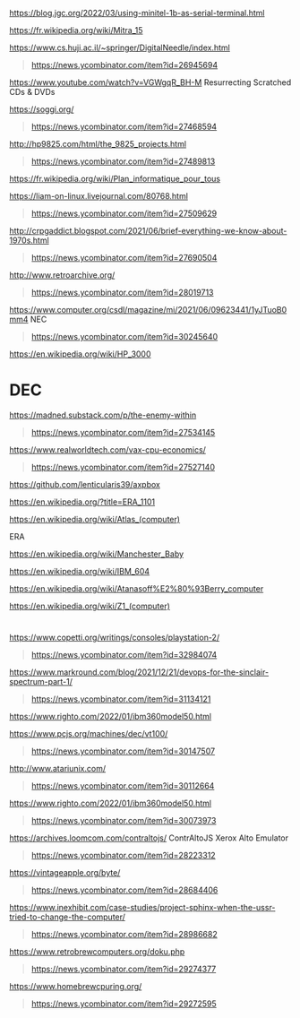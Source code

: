 https://blog.jgc.org/2022/03/using-minitel-1b-as-serial-terminal.html

https://fr.wikipedia.org/wiki/Mitra_15

https://www.cs.huji.ac.il/~springer/DigitalNeedle/index.html
> https://news.ycombinator.com/item?id=26945694

https://www.youtube.com/watch?v=VGWgqR_BH-M Resurrecting Scratched CDs & DVDs

https://soggi.org/
> https://news.ycombinator.com/item?id=27468594

http://hp9825.com/html/the_9825_projects.html
> https://news.ycombinator.com/item?id=27489813

https://fr.wikipedia.org/wiki/Plan_informatique_pour_tous

https://liam-on-linux.livejournal.com/80768.html
> https://news.ycombinator.com/item?id=27509629

http://crpgaddict.blogspot.com/2021/06/brief-everything-we-know-about-1970s.html
> https://news.ycombinator.com/item?id=27690504

http://www.retroarchive.org/
> https://news.ycombinator.com/item?id=28019713

https://www.computer.org/csdl/magazine/mi/2021/06/09623441/1yJTuoB0mm4 NEC
> https://news.ycombinator.com/item?id=30245640

https://en.wikipedia.org/wiki/HP_3000

# DEC
https://madned.substack.com/p/the-enemy-within
> https://news.ycombinator.com/item?id=27534145

https://www.realworldtech.com/vax-cpu-economics/
> https://news.ycombinator.com/item?id=27527140

https://github.com/lenticularis39/axpbox

https://en.wikipedia.org/?title=ERA_1101 

https://en.wikipedia.org/wiki/Atlas_(computer)

ERA

https://en.wikipedia.org/wiki/Manchester_Baby

https://en.wikipedia.org/wiki/IBM_604

https://en.wikipedia.org/wiki/Atanasoff%E2%80%93Berry_computer

https://en.wikipedia.org/wiki/Z1_(computer)

#
https://www.copetti.org/writings/consoles/playstation-2/
> https://news.ycombinator.com/item?id=32984074

https://www.markround.com/blog/2021/12/21/devops-for-the-sinclair-spectrum-part-1/
> https://news.ycombinator.com/item?id=31134121

https://www.righto.com/2022/01/ibm360model50.html

https://www.pcjs.org/machines/dec/vt100/
> https://news.ycombinator.com/item?id=30147507

http://www.atariunix.com/
> https://news.ycombinator.com/item?id=30112664

https://www.righto.com/2022/01/ibm360model50.html
> https://news.ycombinator.com/item?id=30073973

https://archives.loomcom.com/contraltojs/ ContrAltoJS Xerox Alto Emulator
> https://news.ycombinator.com/item?id=28223312

https://vintageapple.org/byte/
> https://news.ycombinator.com/item?id=28684406

https://www.inexhibit.com/case-studies/project-sphinx-when-the-ussr-tried-to-change-the-computer/
> https://news.ycombinator.com/item?id=28986682

https://www.retrobrewcomputers.org/doku.php
> https://news.ycombinator.com/item?id=29274377

https://www.homebrewcpuring.org/
> https://news.ycombinator.com/item?id=29272595





